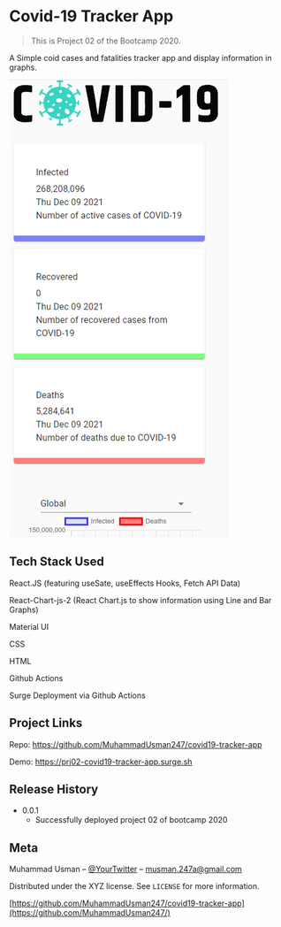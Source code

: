 # Covid-19 Tracker App
> This is Project 02 of the Bootcamp 2020.

A Simple coid cases and fatalities tracker app and display information in graphs.

![](covid19-tracker-app.png)


## Tech Stack Used

React.JS (featuring useSate, useEffects Hooks, Fetch API Data)

React-Chart-js-2 (React Chart.js to show information using Line and Bar Graphs)

Material UI

CSS

HTML

Github Actions

Surge Deployment via Github Actions


## Project Links


Repo: https://github.com/MuhammadUsman247/covid19-tracker-app

Demo: https://prj02-covid19-tracker-app.surge.sh


## Release History

* 0.0.1
    * Successfully deployed project 02 of bootcamp 2020

## Meta

Muhammad Usman – [@YourTwitter](https://twitter.com/murh279) – musman.247a@gmail.com

Distributed under the XYZ license. See ``LICENSE`` for more information.

[https://github.com/MuhammadUsman247/covid19-tracker-app](https://github.com/MuhammadUsman247/)
